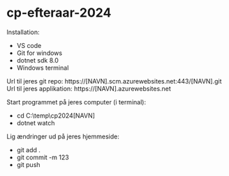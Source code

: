 # cp-efteraar-2024

Installation: 
- VS code
- Git for windows
- dotnet sdk 8.0
- Windows terminal

Url til jeres git repo: https://[NAVN].scm.azurewebsites.net:443/[NAVN].git  
Url til jeres applikation: https://[NAVN].azurewebsites.net

Start programmet på jeres computer (i terminal):
- cd C:\temp\cp2024[NAVN]
- dotnet watch

Lig ændringer ud på jeres hjemmeside:
- git add .
- git commit -m 123
- git push
